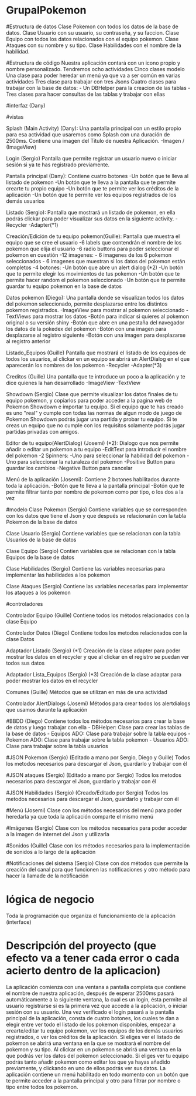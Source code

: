 # GrupalPokemon

#Estructura de datos
Clase Pokemon con todos los datos de la base de datos.
Clase Usuario con su usuario, su contraseña, y su faccion.
Clase Equipo con todos los datos relacionados con el equipo pokemon.
Clase Ataques con su nombre y su tipo.
Clase Habilidades con el nombre de la habilidad.

#Estructura de código
Nuestra aplicación contará con un icono propio y nombre personalizado.
Tendremos ocho actividades
Cinco clases modelo
Una clase para poder heredar un menú ya que va a ser común en varias actividades
Tres clase para trabajar con tres Jsons
Cuatro clases para trabajar con la base de datos:
    - Un DBHelper para la creacion de las tablas
    - Tres clases para hacer consultas de las tablas y trabajar con ellas

#interfaz (Dany)

#vistas

Splash (Main Activity) (Dany):
Una pantalla principal con un estilo propio para esa actividad que usaremos como Splash con una duración de 2500ms.
Contiene una imagen del Titulo de nuestra Aplicación.
-Imagen / (ImageView)

Login (Sergio)
Pantalla que permite registrar un usuario nuevo o iniciar sesión si ya te has registrado previamente.

Pantalla principal (Dany):
Contiene cuatro botones
-Un botón que te lleva al listado de pokemon
-Un botón que te lleva a la pantalla que te permite crearte tu propio equipo
-Un botón que te permite ver los créditos de la aplicación
-Un botón que te permite ver los equipos registrados de los demás usuarios

Listado (Sergio):
Pantalla que mostrará un listado de pokemon, en ella podrás clickar para poder visualizar sus datos 
en la siguiente activity.
-Recycler
-Adapter(*1)

Creación/Edición de tu equipo pokemon(Guille):
Pantalla que muestra el equipo que se cree el usuario
-6 labels que contendrán el nombre de los pokemon que elija el usuario
-6 radio buttons para poder seleccionar el pokemon en cuestión
-12 imagenes:
    - 6 imagenes de los 6 pokemon seleccionados
    - 6 imagenes que muestran si los datos del pokemon están completos
-4 botones:
    -Un botón que abre un alert dialog (*2)
    -Un botón que te permite elegir los movimientos de tus pokemon
    -Un botón que te permite hacer random el pokemon seleccionado
    -Un botón que te permite guardar tu equipo pokemon en la base de datos

Datos pokemon (Diego):
Una pantalla donde se visualizan todos los datos del pokemon seleccionado, permite desplazarse entre 
los distintos pokemon registrados.
-ImageView para mostrar al pokemon seleccionado
-TextViews para mostrar los datos
-Botón para indicar si quieres al pokemon original o su versión shiny
-Botón que abre en una pestaña del navegador los datos de la pokedex del pokemon
-Botón con una imagen para desplazarse al registro siguiente
-Botón con una imagen para desplazarse al registro anterior

Listado_Equipos (Guille)
Pantalla que mostrará el listado de los equipos de todos los usuarios, al clickar en un equipo se
abrirá un AlertDialog en el que aparecerán los nombres de los pokemon
-Recycler
-Adapter(*3)

Creditos (Guille)
Una pantalla que te introduce un poco a la aplicación y te dice quienes la han desarrollado
-ImageView
-TextView

Showdown (Sergio)
Clase que permite visualizar los datos finales de tu equipo pokemon, y copiarlos para poder acceder
a la pagina web de Pokemon Showdown e importar tu equipo.
Si el equipo que te has creado es uno "real" y cumple con todas las normas de algun modo de juego de
Pokemon Showdown podrás jugar una partida y probar tu equipo.
Si te creas un equipo que no cumple con los requisitos solamente podrás jugar partidas privadas con
amigos.

Editor de tu equipo(AlertDialog) (Josemi) (*2):
Dialogo que nos permite añadir o editar un pokemon a tu equipo
-EditText para introducir el nombre del pokemon 
-2 Spinners:
    -Uno para seleccionar la habilidad del pokemon
    -Uno para seleccionar la naturaleza del pokemon
-Positive Button para guardar los cambios
-Negative Button para cancelar

Menú de la aplicación (Josemi):
Contiene 2 botones habilitados durante toda la aplicación.
-Botón que te lleva a la pantalla principal
-Botón que te permite filtrar tanto por nombre de pokemon como por tipo, o los dos a la vez

#modelo
Clase Pokemon (Sergio)
Contiene variables que se corresponden con los datos que tiene el Json y que después se relacionarán
con la tabla Pokemon de la base de datos

Clase Usuario (Sergio)
Contiene variables que se relacionan con la tabla Usuarios de la base de datos

Clase Equipo (Sergio)
Contien variables que se relacionan con la tabla Equipos de la base de datos

Clase Habilidades (Sergio)
Contiene las variables necesarias para implementar las habilidades a los pokemon

Clase Ataques (Sergio)
Contiene las variables necesarias para implementar los ataques a los pokemon

#controladores

Controlador Equipo (Guille)
Contiene todos los métodos relacionados con la clase Equipo

Controlador Datos (Diego)
Contiene todos los metodos relacionados con la clase Datos

Adaptador Listado (Sergio)
(*1) Creación de la clase adapter para poder mostrar los datos en el recycler y que al clickar en el registro
se puedan ver todos sus datos

Adaptador Lista_Equipos (Sergio)
(*3) Creación de la clase adaptar para poder mostrar los datos en el recycler

Comunes (Guille)
Métodos que se utilizan en más de una actividad

Controlador AlertDialogs (Josemi)
Métodos para crear todos los alertdialogs que usamos durante la aplicación

#BBDD (Diego)
Contiene todos los métodos necesarios para crear la base de datos y luego trabajar con ella
    - DBHelper: Clase para crear las tablas de la base de datos
    - Equipos ADO: Clase para trabajar sobre la tabla equipos
    - Pokemon ADO: Clase para trabajar sobre la tabla pokemon
    - Usuarios ADO: Clase para trabajar sobre la tabla usuarios

#JSON Pokemon (Sergio) (Editado a mano por Sergio, Diego y Guille)
Todos los metodos necesarios para descargar el Json, guardarlo y trabajar con él

#JSON ataques (Sergio) (Editado a mano por Sergio)
Todos los metodos necesarios para descargar el Json, guardarlo y trabajar con él

#JSON Habilidades (Sergio) (Creado/Editado por Sergio)
Todos los metodos necesarios para descargar el Json, guardarlo y trabajar con él

#Menú (Josemi)
Clase con los métodos necesarios del menú para poder heredarla ya que toda la aplicación comparte el mismo menú

#Imágenes (Sergio)
Clase con los métodos necesarios para poder acceder a la imagen de internet del Json y utilizarla

#Sonidos (Guille)
Clase con los métodos necesarios para la implementación de sonidos a lo largo de la aplicación

#Notificaciones del sistema (Sergio)
Clase con dos métodos que permite la creación del canal para que funcionen las notificaciones y otro método
para hacer la llamade de la notificación

# lógica de negocio
Toda la programación que organiza el funcionamiento de la aplicación (interface)

# Descripción del proyecto (que efecto va a tener cada error o cada acierto dentro de la aplicacion)
La aplicación comienza con una ventana a pantalla completa que contiene el nombre de nuestra aplicación,
después de esperar 2500ms pasará automáticamente a la siguiente ventana, la cual es un login, ésta permite
al usuario registrarse si es la primera vez que accede a la aplicación, o iniciar sesión con su usuario.
Una vez verificado el login pasará a la pantalla principal de la aplicación, consta de cuatro botones,
los cuales te dan a elegir entre ver todo el listado de los pokemon disponibles, empezar a crearte/editar
tu equipo pokemon, ver los equipos de los demás usuarios registrados, o ver los créditos de la aplicación.
Si eliges ver el listado de pokemon se abrirá una ventana en la que se mostrará el nombre del pokemon y
su tipo. Al clickar en un pokemon se abrirá una ventana en la que podrás ver los datos del pokemon
seleccionado. Si eliges ver tu equipo podrás tanto añadir pokemon como editar los que ya hayas añadido
previamente, y clickando en uno de ellos podrás ver sus datos.
La aplicación contiene un menú habilitado en todo momento con un botón que te permite acceder a la
pantalla principal y otro para filtrar por nombre o tipo entre todos los pokemon.